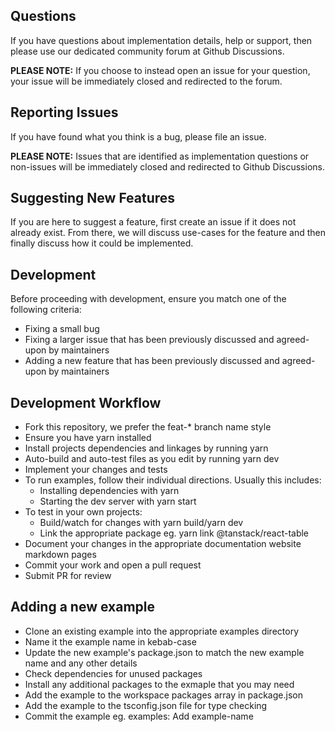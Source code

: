 ## Questions

If you have questions about implementation details, help or support, then please use our dedicated community forum at Github Discussions.

**PLEASE NOTE:** If you choose to instead open an issue for your question, your issue will be immediately closed and redirected to the forum.

## Reporting Issues

If you have found what you think is a bug, please file an issue.

**PLEASE NOTE:** Issues that are identified as implementation questions or non-issues will be immediately closed and redirected to Github Discussions.

## Suggesting New Features

If you are here to suggest a feature, first create an issue if it does not already exist. From there, we will discuss use-cases for the feature and then finally discuss how it could be implemented.

## Development

Before proceeding with development, ensure you match one of the following criteria:

- Fixing a small bug
- Fixing a larger issue that has been previously discussed and agreed-upon by maintainers
- Adding a new feature that has been previously discussed and agreed-upon by maintainers

## Development Workflow

- Fork this repository, we prefer the feat-\* branch name style
- Ensure you have yarn installed
- Install projects dependencies and linkages by running yarn
- Auto-build and auto-test files as you edit by running yarn dev
- Implement your changes and tests
- To run examples, follow their individual directions. Usually this includes:
  - Installing dependencies with yarn
  - Starting the dev server with yarn start
- To test in your own projects:
  - Build/watch for changes with yarn build/yarn dev
  - Link the appropriate package eg. yarn link @tanstack/react-table
- Document your changes in the appropriate documentation website markdown pages
- Commit your work and open a pull request
- Submit PR for review

## Adding a new example

- Clone an existing example into the appropriate examples directory
- Name it the example name in kebab-case
- Update the new example's package.json to match the new example name and any other details
- Check dependencies for unused packages
- Install any additional packages to the exmaple that you may need
- Add the example to the workspace packages array in package.json
- Add the example to the tsconfig.json file for type checking
- Commit the example eg. examples: Add example-name
